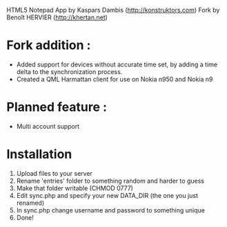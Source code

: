 HTML5 Notepad App
by Kaspars Dambis (http://konstruktors.com)
Fork by Benoît HERVIER (http://khertan.net)

Fork addition :
============
*  Added support for devices without accurate time set, by adding a time delta to
the synchronization process.
*  Created a QML Harmattan client for use on Nokia n950 and Nokia n9

Planned feature :
============
* Multi account support

Installation
============

1. Upload files to your server
2. Rename 'entries' folder to something random and harder to guess
3. Make that folder writable (CHMOD 0777)
4. Edit sync.php and specify your new DATA_DIR (the one you just renamed)
5. In sync.php change username and password to something unique
6. Done!

